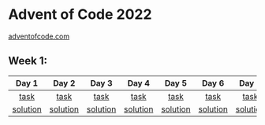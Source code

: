 # Advent of Code 2022
[adventofcode.com](https://adventofcode.com/)
## Week 1:

|                        Day 1                         |               Day 2                                  |               Day 3                                  |                        Day 4                         |                        Day 5                         |                        Day 6                         |                        Day 7                         |
|:----------------------------------------------------:|:----------------------------------------------------:|:----------------------------------------------------:|:----------------------------------------------------:|:----------------------------------------------------:|:----------------------------------------------------:|:----------------------------------------------------:|
|    [task](https://adventofcode.com/2022/day/1)       |     [task](https://adventofcode.com/2022/day/2)      |     [task](https://adventofcode.com/2022/day/3)      |     [task](https://adventofcode.com/2022/day/4)      |     [task](https://adventofcode.com/2022/day/5)      |     [task](https://adventofcode.com/2022/day/6)      |     [task](https://adventofcode.com/2022/day/7)      |
| [solution](/src/main/java/pl/mz/day01/Solution.java) | [solution](/src/main/java/pl/mz/day02/Solution.java) | [solution](/src/main/java/pl/mz/day03/Solution.java) | [solution](/src/main/java/pl/mz/day04/Solution.java) | [solution](/src/main/java/pl/mz/day05/Solution.java) | [solution](/src/main/java/pl/mz/day06/Solution.java) | [solution](/src/main/java/pl/mz/day07/Solution.java) |

[//]: # (## Week 2:)

[//]: # ()
[//]: # (|                        Day 8                         | Day 9 | Day 10 | Day 11 | Day 12 | Day 13 | Day 14 |)

[//]: # (|:----------------------------------------------------:|:-----:|:------:|:------:|:------:|:------:|:------:|)

[//]: # (|     [task]&#40;https://adventofcode.com/2022/day/8&#41;      |       |        |        |        |        |        |)

[//]: # (| [solution]&#40;/src/main/java/pl/mz/day08/Solution.java&#41; |       |        |        |        |        |        |  )